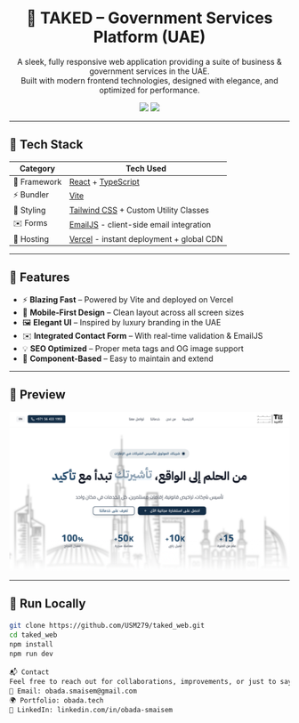 <h1 align="center">🚀 TAKED – Government Services Platform (UAE)</h1>

<p align="center">
  A sleek, fully responsive web application providing a suite of business & government services in the UAE.<br/>
  Built with modern frontend technologies, designed with elegance, and optimized for performance.
</p>

<p align="center">
  <a href="https://github.com/USM279/taked_web"><img src="https://img.shields.io/badge/Code-GitHub-black?style=for-the-badge&logo=github" /></a>
  <a href="https://obada.tech"><img src="https://img.shields.io/badge/Portfolio-obada.tech-orange?style=for-the-badge&logo=google-chrome" /></a>
</p>

---

## 🧩 Tech Stack

| Category      | Tech Used                                                                 |
|---------------|---------------------------------------------------------------------------|
| 🧠 Framework   | [React](https://react.dev/) + [TypeScript](https://www.typescriptlang.org/) |
| ⚡️ Bundler    | [Vite](https://vitejs.dev/)                                                |
| 🎨 Styling    | [Tailwind CSS](https://tailwindcss.com/) + Custom Utility Classes          |
| ✉️ Forms      | [EmailJS](https://www.emailjs.com/) - client-side email integration        |
| 🚀 Hosting    | [Vercel](https://vercel.com/) - instant deployment + global CDN            |

---

## 💎 Features

- ⚡️ **Blazing Fast** – Powered by Vite and deployed on Vercel  
- 📱 **Mobile-First Design** – Clean layout across all screen sizes  
- 🖼️ **Elegant UI** – Inspired by luxury branding in the UAE  
- ✉️ **Integrated Contact Form** – With real-time validation & EmailJS  
- 💡 **SEO Optimized** – Proper meta tags and OG image support  
- 🧩 **Component-Based** – Easy to maintain and extend  

---

## 📸 Preview

![TAKED UI](public/the-website.png)


---

## 🚀 Run Locally

```bash
git clone https://github.com/USM279/taked_web.git
cd taked_web
npm install
npm run dev

📬 Contact
Feel free to reach out for collaborations, improvements, or just to say hi!
📧 Email: obada.smaisem@gmail.com
🌍 Portfolio: obada.tech
💼 LinkedIn: linkedin.com/in/obada-smaisem
